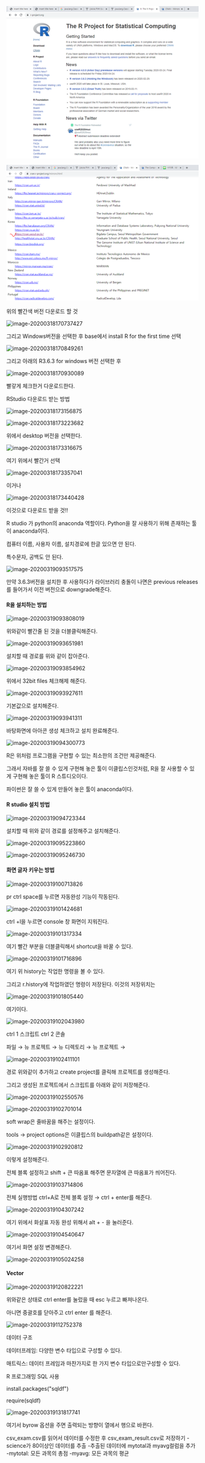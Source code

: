 



![image-20200318170610294](.\images\image-20200318170610294.png)



![image-20200318173656352](.\images\image-20200318173656352.png)

위의 빨간색 버전 다운로드 할 것

![image-20200318170737427](C:\Users\student\AppData\Roaming\Typora\typora-user-images\image-20200318170737427.png)

그리고 Windows버전을 선택한 후 base에서 install R for the first time 선택

![image-20200318170849261](C:\Users\student\AppData\Roaming\Typora\typora-user-images\image-20200318170849261.png)

그리고 아래의 R3.6.3 for windows 버전 선택한 후 

![image-20200318170930089](C:\Users\student\AppData\Roaming\Typora\typora-user-images\image-20200318170930089.png)

빨갛게 체크한거 다운로드한다.



RStudio 다운로드 받는 방법









![image-20200318173156875](C:\Users\student\AppData\Roaming\Typora\typora-user-images\image-20200318173156875.png)



![image-20200318173223682](C:\Users\student\AppData\Roaming\Typora\typora-user-images\image-20200318173223682.png)

위에서 desktop 버전을 선택한다.

![image-20200318173316675](C:\Users\student\AppData\Roaming\Typora\typora-user-images\image-20200318173316675.png)

여기 위에서 빨간거 선택

![image-20200318173357041](C:\Users\student\AppData\Roaming\Typora\typora-user-images\image-20200318173357041.png)

이거나

![image-20200318173440428](C:\Users\student\AppData\Roaming\Typora\typora-user-images\image-20200318173440428.png)

이것으로 다운로드 받을 것!!

R studio 가 python의 anaconda 역할이다. Python을 잘 사용하기 위해 존재하는 툴이 anaconda이다.



컴퓨터 이름, 사용자 이름, 설치경로에 한글 있으면 안 된다.

특수문자, 공백도 안 된다.



![image-20200319093517575](C:\Users\student\AppData\Roaming\Typora\typora-user-images\image-20200319093517575.png)

만약 3.6.3버전을 설치한 후 사용하다가 라이브러리 충돌이 나면은 previous releases를 들어가서 이전 버전으로 downgrade해준다.





#### R을 설치하는 방법

![image-20200319093808019](C:\Users\student\AppData\Roaming\Typora\typora-user-images\image-20200319093808019.png)

위와같이 빨간줄 된 것을 더블클릭해준다.



![image-20200319093651981](C:\Users\student\AppData\Roaming\Typora\typora-user-images\image-20200319093651981.png)

설치할 때 경로를 위와 같이 잡아준다.

![image-20200319093854962](C:\Users\student\AppData\Roaming\Typora\typora-user-images\image-20200319093854962.png)

위에서 32bit files 체크해제 해준다.

![image-20200319093927611](C:\Users\student\AppData\Roaming\Typora\typora-user-images\image-20200319093927611.png)

기본값으로 설치해준다.

![image-20200319093941311](C:\Users\student\AppData\Roaming\Typora\typora-user-images\image-20200319093941311.png)

바탕화면에 아아콘 생성 체크하고 설치 완료해준다.



![image-20200319094300773](C:\Users\student\AppData\Roaming\Typora\typora-user-images\image-20200319094300773.png)

R은 위처럼 프로그램을 구현할 수 있는 최소한의 조건만 제공해준다.

그래서 자바를 잘 쓸 수 있게 구현해 놓은 툴이 이클립스인것처럼, R을 잘 사용할 수 있게 구현해 놓은 툴이 R 스튜디오이다.

파이썬은 잘 쓸 수 있게 만들어 놓은 툴이 anaconda이다.

#### R studio 설치 방법

![image-20200319094723344](C:\Users\student\AppData\Roaming\Typora\typora-user-images\image-20200319094723344.png)



설치할 때 위와 같이 경로를 설정해주고 설치해준다.

![image-20200319095223860](C:\Users\student\AppData\Roaming\Typora\typora-user-images\image-20200319095223860.png)







![image-20200319095246730](C:\Users\student\AppData\Roaming\Typora\typora-user-images\image-20200319095246730.png)



#### 화면 글자 키우는 방법







![image-20200319100713826](C:\Users\student\AppData\Roaming\Typora\typora-user-images\image-20200319100713826.png)

pr ctrl space를 누르면 자동완성 기능이 작동된다.





![image-20200319101424681](C:\Users\student\AppData\Roaming\Typora\typora-user-images\image-20200319101424681.png)

ctrl +l을 누르면 console 창 화면이 지워진다.

![image-20200319101317334](C:\Users\student\AppData\Roaming\Typora\typora-user-images\image-20200319101317334.png)

여기 빨간 부분을 더블클릭해서 shortcut을 바꿀 수 있다.

![image-20200319101716896](C:\Users\student\AppData\Roaming\Typora\typora-user-images\image-20200319101716896.png)

여기 위 history는 작업한 명령을 볼 수 있다.

그리고 r.history에 작업하였던 명령이 저장된다. 이것의 저장위치는 

![image-20200319101805440](C:\Users\student\AppData\Roaming\Typora\typora-user-images\image-20200319101805440.png)

여기이다.





![image-20200319102043980](C:\Users\student\AppData\Roaming\Typora\typora-user-images\image-20200319102043980.png)

ctrl 1 스크립트 ctrl 2 콘솔

파일 → 뉴 프로젝트 → 뉴 디렉토리 → 뉴 프로젝트 → 

![image-20200319102411101](C:\Users\student\AppData\Roaming\Typora\typora-user-images\image-20200319102411101.png)

경로 위와같이 추가하고 create project를 클릭해 프로젝트를 생성해준다.



그리고 생성된 프로젝트에서 스크립트를 아래와 같이 저장해준다.

![image-20200319102550576](C:\Users\student\AppData\Roaming\Typora\typora-user-images\image-20200319102550576.png)

 

![image-20200319102701014](C:\Users\student\AppData\Roaming\Typora\typora-user-images\image-20200319102701014.png)

soft wrap은 줄바꿈을 해주는 설정이다.





tools → project options은 이클립스의 buildpath같은 설정이다.



![image-20200319102920812](C:\Users\student\AppData\Roaming\Typora\typora-user-images\image-20200319102920812.png)

이렇게 설정해준다.

전체 블록 설정하고 shift + 큰 따옴표 해주면 문자열에 큰 따옴표가 씌어진다.

![image-20200319103714806](C:\Users\student\AppData\Roaming\Typora\typora-user-images\image-20200319103714806.png)



전체 실행방법 ctrl+A로 전체 블록 설정  → ctrl + enter를 해준다.

![image-20200319104307242](C:\Users\student\AppData\Roaming\Typora\typora-user-images\image-20200319104307242.png)

여기 위에서 화살표 자동 완성 위해서 alt + - 을 눌러준다.

![image-20200319104540647](C:\Users\student\AppData\Roaming\Typora\typora-user-images\image-20200319104540647.png)

여기서 화면 설정 변경해준다.

 

![image-20200319105024258](C:\Users\student\AppData\Roaming\Typora\typora-user-images\image-20200319105024258.png)

#### Vector



![image-20200319120822221](C:\Users\student\AppData\Roaming\Typora\typora-user-images\image-20200319120822221.png)

위와같은 상태로 ctrl enter를 눌렀을 때 esc 누르고 빠져나온다.

아니면 중괄호를 닫아주고  ctrl enter 를 해준다. 

![image-20200319112752378](C:\Users\student\AppData\Roaming\Typora\typora-user-images\image-20200319112752378.png)

데이터 구조

데이터프레임: 다양한 변수 타입으로 구성할 수 있다.

매트릭스: 데이터 프레임과 마찬가지로 한 가지 변수 타입으로만구성할 수 있다.

R 프로그래밍 SQL 사용

install.packages("sqldf")

require(sqldf)

![image-20200319131817741](C:\Users\student\AppData\Roaming\Typora\typora-user-images\image-20200319131817741.png)

여기서 byrow 옵션을 주면 출력되는 방향이 열에서 행으로 바뀐다.

csv_exam.csv를 읽어서 데이터를 수정한 후
csv_exam_result.csv로 저장하기
-science가 80이상인 데이터를 추출
-추출된 데이터에 mytotal과 myavg컬럼을 추가
-mytotal: 모든 과목의 총점
-myavg: 모든 과목의 평균





